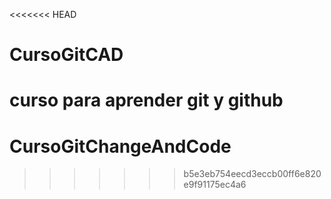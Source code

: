 <<<<<<< HEAD
# CursoGitCAD
curso para aprender git y github
=======
# CursoGitChangeAndCode
>>>>>>> b5e3eb754eecd3eccb00ff6e820e9f91175ec4a6
